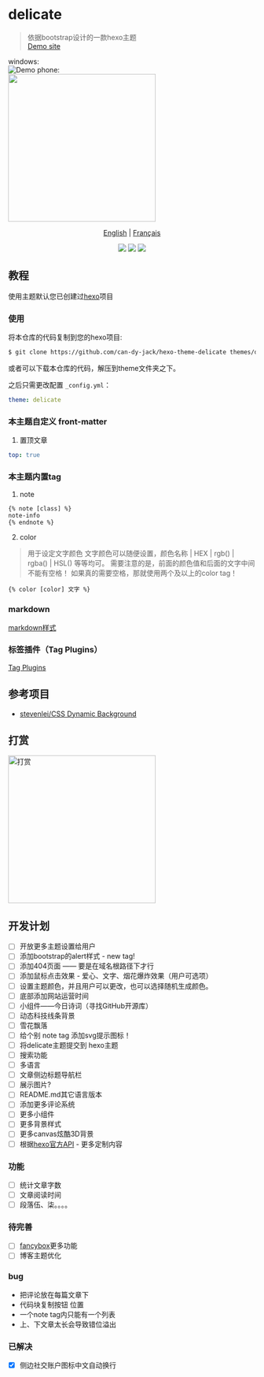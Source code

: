 # delicate

> 依据bootstrap设计的一款hexo主题  
> [Demo site](https://kartjim.top/delicate)

windows:  
![Demo](https://z3.ax1x.com/2021/11/24/oPyYtg.png)
phone:  
<img src="https://z3.ax1x.com/2021/11/24/oPyr7T.jpg" width=300/>


<div align="center">

[English](/README-EN.md) | [Français](/README_fr.md)

</div>

<div align="center">
<a href="https://nodejs.org"><img src="https://img.shields.io/badge/node-%3E%3D10.9.0-blue"></a>
<a href="https://hexo.io"><img src="https://img.shields.io/badge/hexo-4.3.0-brightgreen"></a>
<a href="https://github.com/can-dy-jack/hexo-theme-delicate/blob/master/LICENSE"><img src="https://img.shields.io/badge/license-MIT-orange"></a>
</div>

## 教程

使用主题默认您已创建过[hexo](https://hexo.io)项目

### 使用

将本仓库的代码复制到您的hexo项目:

```bash
$ git clone https://github.com/can-dy-jack/hexo-theme-delicate themes/delicate
```

或者可以下载本仓库的代码，解压到theme文件夹之下。

之后只需更改配置 `_config.yml`：

```yml
theme: delicate
```

### 本主题自定义 front-matter

1. 置顶文章

```yml
top: true
```

### 本主题内置tag

1. note

```ejs
{% note [class] %}
note-info
{% endnote %}
```

2. color

> 用于设定文字颜色
> 文字颜色可以随便设置，颜色名称 | HEX | rgb() | rgba() | HSL() 等等均可。
> 需要注意的是，前面的颜色值和后面的文字中间不能有空格！
> 如果真的需要空格，那就使用两个及以上的color tag！

```ejs
{% color [color] 文字 %}
```

### markdown

[markdown样式](https://kartjim.top/delicate/2021/11/14/markdown%E6%B5%8B%E8%AF%95%E6%96%87%E4%BB%B6/)

### 标签插件（Tag Plugins）

[Tag Plugins](https://kartjim.top/delicate/2021/11/12/code-test/)

## 参考项目

- [stevenlei/CSS Dynamic Background](https://codepen.io/stevenlei/pen/ZEJxXGL?editors=1100)

## 打赏

<img src="https://i.loli.net/2021/11/23/AKlzU5R7wNdHSpo.jpg" width=300 alt="打赏"/>

## 开发计划

- [ ] 开放更多主题设置给用户
- [ ] 添加bootstrap的alert样式 - new tag!
- [ ] 添加404页面 —— 要是在域名根路径下才行
- [ ] 添加鼠标点击效果 - 爱心、文字、烟花爆炸效果（用户可选项）
- [ ] 设置主题颜色，并且用户可以更改，也可以选择随机生成颜色。
- [ ] 底部添加网站运营时间
- [ ] 小组件——今日诗词（寻找GitHub开源库）
- [ ] 动态科技线条背景
- [ ] 雪花飘落
- [ ] 给个别 note tag 添加svg提示图标！
- [ ] 将delicate主题提交到 hexo主题
- [ ] 搜索功能
- [ ] 多语言
- [ ] 文章侧边标题导航栏
- [ ] 展示图片?
- [ ] README.md其它语言版本
- [ ] 添加更多评论系统
- [ ] 更多小组件
- [ ] 更多背景样式
- [ ] 更多canvas炫酷3D背景
- [ ] 根据[hexo官方API](https://hexo.io/zh-cn/api/) - 更多定制内容

### 功能

- [ ] 统计文章字数
- [ ] 文章阅读时间
- [ ] 段落伍、柒。。。。

### 待完善

- [ ] [fancybox](https://fancyapps.com/docs/ui/fancybox/api)更多功能
- [ ] 博客主题优化

### bug

- 把评论放在每篇文章下
- 代码块复制按钮 位置
- 一个note tag内只能有一个列表
- 上、下文章太长会导致错位溢出

### 已解决

- [x] 侧边社交账户图标中文自动换行
